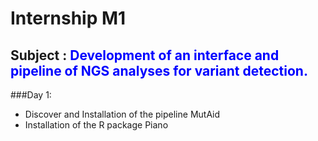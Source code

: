 # Internship M1
## Subject : <span style="color:blue">Development of an interface and pipeline of NGS analyses for variant detection.</span>

###Day 1:
- Discover and Installation of the pipeline MutAid
- Installation of the R package Piano